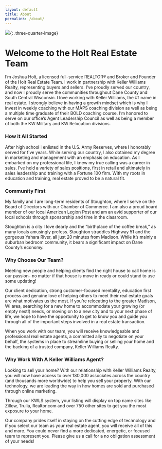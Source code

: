 ```yaml
---
layout: default
title: About
permalink: /about/
---
```

![](/img/teamphoto.png){: .three-quarter-image}

# Welcome to the Holt Real Estate Team

I’m Joshua Holt, a licensed full-service REALTOR&reg; and Broker and Founder of the Holt Real Estate Team. I work in partnership with Keller Williams Realty, representing buyers and sellers. I’ve proudly served our country, and now I proudly serve the communities throughout Dane County and South Central Wisconsin. I love working with Keller Williams, the \#1 name in real estate. I strongly believe in having a growth mindset which is why I invest in weekly coaching with our MAPS coaching division as well as being a multiple time graduate of their BOLD coaching course. I’m honored to serve on our office’s Agent Leadership Council as well as being a member of both the KW Military and KW Relocation divisions.

### How it All Started

After high school I enlisted in the U.S. Army Reserves, where I honorably served for five years. While serving our country, I also obtained my degree in marketing and management with an emphasis on education. As I embarked on my professional life, I knew my true calling was a career in sales. I’ve held a variety of sales positions, first in retail and ultimately in sales leadership and training with a Fortune 100 firm. With my roots in education and training, real estate proved to be a natural fit.

### Community First

My family and I are long-term residents of Stoughton, where I serve on the Board of Directors with our Chamber of Commerce. I am also a proud board member of our local American Legion Post and am an avid supporter of our local schools through sponsorship and time in the classroom.

Stoughton is a city I love dearly and the “birthplace of the coffee break,” as many locals amusingly profess. Stoughton straddles Highway 51 and the gorgeous Yahara River, all just 20 minutes from Madison. While it’s mainly a suburban bedroom community, it bears a significant impact on Dane County’s economy.

### Why Choose Our Team?

Meeting new people and helping clients find the right house to call home is our passion- no matter if that house is move in ready or could stand to use some updating\!

Our client dedication, strong customer-focused mentality, education first process and genuine love of helping others to meet their real estate goals are what motivates us the most. If you’re relocating to the greater Madison, WI area, searching for a new home to accommodate your growing (or empty nest\!) needs, or moving on to a new city and to your next phase of life, we hope to have the opportunity to get to know you and guide you through all of the important steps involved in a real estate transaction.

When you work with our team, you will receive knowledgeable and professional real estate agents, a committed ally to negotiate on your behalf, the systems in place to streamline buying or selling your home and the backing of a trusted company, Keller Williams Realty.

### Why Work With A Keller Williams Agent?

Looking to sell your home? With our relationship with Keller Williams Realty, you will now have access to over 180,000 associates across the country (and thousands more worldwide) to help you sell your property. With our technology, we are leading the way in how homes are sold and purchased through online marketing.

Through our KWLS system, your listing will display on top name sites like Zillow, Trulia, Realtor.com and over 750 other sites to get you the most exposure to your home.

Our company prides itself in staying on the cutting edge of technology and if you select our team as your real estate agent, you will receive all of this and more. You could never find a more dedicated, energetic, or focused team to represent you. Please give us a call for a no obligation assessment of your needs\!

&nbsp;